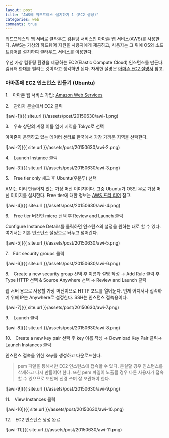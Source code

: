 ```yaml
---
layout: post
title: "AWS에 워드프레스 설치하기 1 (EC2 생성)"
categories: web
comments: true
---
```


워드프레스의 웹 서버로 클라우드 컴퓨팅 서비스인 아마존 웹 서비스(AWS)를 사용한다. AWS는 가상의 하드웨어 자원을 사용자에게 제공하고, 사용자는 그 위에 OS와 소프트웨어를 설치하여 클라우드 서비스를 이용한다.

우선 가상 컴퓨팅 환경을 제공하는 EC2(Elastic Compute Cloud) 인스턴스를 만든다. 컴퓨터 한대를 빌리는 것이라고 생각하면 된다. 자세한 설명은 [아마존 EC2 설명서](http://docs.aws.amazon.com/ko_kr/AWSEC2/latest/UserGuide/concepts.html) 참고.


### 아마존에 EC2 인스턴스 만들기 (Ubuntu)

1.　아마존 웹 서비스 가입: [Amazon Web Services](http://aws.amazon.com/ko/)

2.　관리자 콘솔에서 EC2 클릭

![awi-1]({{ site.url }}/assets/post/20150630/awi-1.png)  

3.　우측 상단의 계정 이름 옆에 지역을 Tokyo로 선택

아마존이 운영하고 있는 데이터 센터로 한국에서 가장 가까운 지역을 선택한다.

![awi-2]({{ site.url }}/assets/post/20150630/awi-2.png)

4.　Launch Instance 클릭  

![awi-3]({{ site.url }}/assets/post/20150630/awi-3.png)

5.　Free tier only 체크 후 Ubuntu(우분투) 선택

AMI는 미리 만들어져 있는 가상 머신 이미지이다. 그중 Ubuntu가 OS인 무료 가상 머신 이미지를 설치한다. Free tier에 대한 정보는 [AWS 프리 티어](http://aws.amazon.com/ko/free/) 참고.

![awi-4]({{ site.url }}/assets/post/20150630/awi-4.png)

6.　Free tier 버전인 micro 선택 후 Review and Launch 클릭

Configure Instance Details를 클릭하면 인스턴스의 설정을 원하는 대로 할 수 있다. 여기서는 기본 인스턴스 설정으로 놔두고 넘어간다.

![awi-5]({{ site.url }}/assets/post/20150630/awi-5.png)

7.　Edit security groups 클릭

![awi-6]({{ site.url }}/assets/post/20150630/awi-6.png)

8.　Create a new security group 선택 후 이름과 설명 작성 → Add Rule 클릭 후 Type HTTP 선택 & Source Anywhere 선택 → Review and Launch 클릭

웹 서버 용으로 사용할 가상 머신이므로 HTTP 포트를 열어둔다. 언제 어디서나 접속하기 위해 IP는 Anywhere로 설정한다. SSH는 인스턴스 접속용이다.

![awi-7]({{ site.url }}/assets/post/20150630/awi-7.png)

9.　Launch 클릭

![awi-8]({{ site.url }}/assets/post/20150630/awi-8.png)

10.　Create a new key pair 선택 후 key 이름 작성 → Download Key Pair 클릭→ Launch Instances 클릭

인스턴스 접속을 위한 Key를 생성하고 다운로드한다.

> pem 파일을 통해서만 EC2 인스턴스에 접속할 수 있다. 분실할 경우 인스턴스를 삭제하고 다시 만들어야 한다. 또한 pem 파일이 노출될 경우 다른 사용자가 접속할 수 있으므로 보안에 신경 쓰며 잘 보관해야 한다.

![awi-9]({{ site.url }}/assets/post/20150630/awi-9.png)

11.　View Instances 클릭

![awi-10]({{ site.url }}/assets/post/20150630/awi-10.png)

12.　EC2 인스턴스 생성 완료

![awi-11]({{ site.url }}/assets/post/20150630/awi-11.png)

